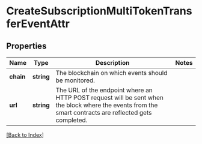 # CreateSubscriptionMultiTokenTransferEventAttr

## Properties

Name | Type | Description | Notes
------------ | ------------- | ------------- | -------------
**chain** | **string** | The blockchain on which events should be monitored. |
**url** | **string** | The URL of the endpoint where an HTTP POST request will be sent when the block where the events from the smart contracts are reflected gets completed. |

[[Back to Index]](../index.md)
